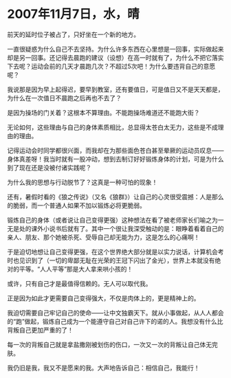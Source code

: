 # 2007年11月7日，水，晴

前天的延时位子被占了，只好坐在一个新的地方。

一直很疑惑为什么自己不去坚持。为什么许多东西在心里想是一回事，实际做起来却是另一回事。还记得去晨跑的建议（设想）在高一时就有了，为什么不把它落实下去呢？运动会前的几天才晨跑几次？不超过5次吧！为什么要违背自己的意愿呢？

我说那是因为早上起得迟，要早到教室，还有要值日，可是值日又不是天天都是，为什么在一次值日不晨跑之后再也不去了？

是因为操场的门关着？这根本不算理由。不能跑操场难道还不能跑大街？

无论如何，这些理由与自己的身体素质相比，总显得太苍白太无力，这些是不成理由的理由。

记得运动会时同学都很兴面，而我却在为那些面色苍白甚至晕厥的运动员叹息——身体真差呀！我当时就有一股冲动，想到去制订好好锻炼身体的计划，可是为什么到了现在还是没被付诸实践呢？

为什么我的思想与行动脱节了？这真是一种可怕的现象！

还有，暑假时看的《狼之传说》（又名《狼群》）让自己的心灵很受震撼：人是那么的脆弱，而一个普通人如果不加以锻炼必将更脆弱。

锻炼自己的身体（或者说让自己变得更强）这种想法在看了被老师家长们喻之为一无是处的课外小说书后就有了。其中一个很让我深受触动的是：眼睁着看着自己的亲人、朋友、那个她被杀死、受辱自己却无能为力，这是怎么的心痛啊！

于是迫切地想让自己变得更强，在这个世界绝大部分就是以实力说话，计算机会考时也见识到了（一切的卑鄙无耻在光荣的王冠下闪出了金光），世界上本就没有绝对的平等。“人人平等”那是大人拿来哄小孩的！

或许，只有自己才是最值得信赖的。无人可以取代我。

正是因为如此才更需要自己变得强大，不仅是肉体上的，更是精神上的。

我迫切需要自己牢记自己的使命——让中文独霸天下。就从小事做起，从人人都会的“跑”做起，锻炼自己成为一个能遵守自己对自己许下的诺的人。我想没有什么比背叛自己更加严重的了！

每一次的背叛自己就是拿盐撒刚被划伤的伤口，一次又一次的背叛让自己体无完肤。

我仍旧是我，我又不是愿来的我。大声地告诉自己：相信自己，我能行！
